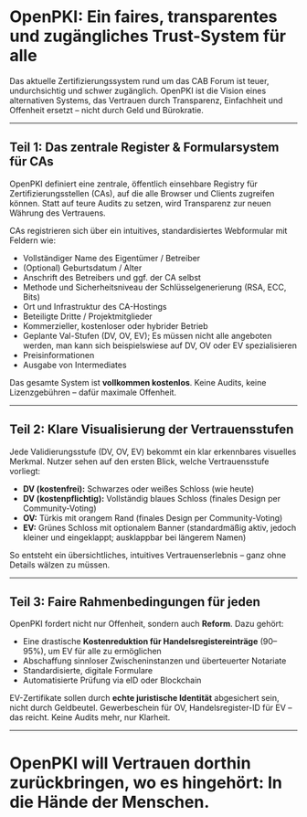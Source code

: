 # OpenPKI: Ein faires, transparentes und zugängliches Trust-System für alle

Das aktuelle Zertifizierungssystem rund um das CAB Forum ist teuer, undurchsichtig und schwer zugänglich. OpenPKI ist die Vision eines alternativen Systems, das Vertrauen durch Transparenz, Einfachheit und Offenheit ersetzt – nicht durch Geld und Bürokratie.

----------

## Teil 1: Das zentrale Register & Formularsystem für CAs

OpenPKI definiert eine zentrale, öffentlich einsehbare Registry für Zertifizierungsstellen (CAs), auf die alle Browser und Clients zugreifen können. Statt auf teure Audits zu setzen, wird Transparenz zur neuen Währung des Vertrauens.

CAs registrieren sich über ein intuitives, standardisiertes Webformular mit Feldern wie:

-   Vollständiger Name des Eigentümer / Betreiber
-   (Optional) Geburtsdatum / Alter
-   Anschrift des Betreibers und ggf. der CA selbst
-   Methode und Sicherheitsniveau der Schlüsselgenerierung (RSA, ECC, Bits)
-   Ort und Infrastruktur des CA-Hostings
-   Beteiligte Dritte / Projektmitglieder
-   Kommerzieller, kostenloser oder hybrider Betrieb
-   Geplante Val-Stufen (DV, OV, EV); Es müssen nicht alle angeboten werden, man kann sich beispielswiese auf DV, OV oder EV spezialisieren
-   Preisinformationen
-   Ausgabe von Intermediates
    

Das gesamte System ist **vollkommen kostenlos**. Keine Audits, keine Lizenzgebühren – dafür maximale Offenheit.

----------

## Teil 2: Klare Visualisierung der Vertrauensstufen
Jede Validierungsstufe (DV, OV, EV) bekommt ein klar erkennbares visuelles Merkmal. Nutzer sehen auf den ersten Blick, welche Vertrauensstufe vorliegt:

-   **DV (kostenfrei):** Schwarzes oder weißes Schloss (wie heute)
-   **DV (kostenpflichtig):** Vollständig blaues Schloss (finales Design per Community-Voting)
-   **OV:** Türkis mit orangem Rand (finales Design per Community-Voting)
-   **EV:** Grünes Schloss mit optionalem Banner (standardmäßig aktiv, jedoch kleiner und eingeklappt; ausklappbar bei längerem Namen)

So entsteht ein übersichtliches, intuitives Vertrauenserlebnis – ganz ohne Details wälzen zu müssen.

----------

## Teil 3: Faire Rahmenbedingungen für jeden

OpenPKI fordert nicht nur Offenheit, sondern auch **Reform**. Dazu gehört:

-   Eine drastische **Kostenreduktion für Handelsregistereinträge** (90–95%), um EV für alle zu ermöglichen
-   Abschaffung sinnloser Zwischeninstanzen und überteuerter Notariate
-   Standardisierte, digitale Formulare
-   Automatisierte Prüfung via eID oder Blockchain


EV-Zertifikate sollen durch **echte juristische Identität** abgesichert sein, nicht durch Geldbeutel. Gewerbeschein für OV, Handelsregister-ID für EV – das reicht. Keine Audits mehr, nur Klarheit.

----------

# OpenPKI will Vertrauen dorthin zurückbringen, wo es hingehört: In die Hände der Menschen.